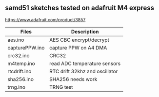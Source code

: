 ##    samd51 sketches tested on adafruit M4 express
https://www.adafruit.com/product/3857

Files | Description
---|---
aes.ino  |      AES CBC encrypt/decrypt
capturePPW.ino | capture PPW on A4  DMA
crc32.ino  |    CRC32
m4temp.ino  | read ADC temperature sensors
rtcdrift.ino |  RTC drift 32khz and oscillator
sha256.ino |  SHA256 needs work
trng.ino   |    TRNG test

